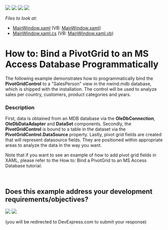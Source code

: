 <!-- default badges list -->
![](https://img.shields.io/endpoint?url=https://codecentral.devexpress.com/api/v1/VersionRange/128578388/10.1.4%2B)
[![](https://img.shields.io/badge/Open_in_DevExpress_Support_Center-FF7200?style=flat-square&logo=DevExpress&logoColor=white)](https://supportcenter.devexpress.com/ticket/details/E2118)
[![](https://img.shields.io/badge/📖_How_to_use_DevExpress_Examples-e9f6fc?style=flat-square)](https://docs.devexpress.com/GeneralInformation/403183)
[![](https://img.shields.io/badge/💬_Leave_Feedback-feecdd?style=flat-square)](#does-this-example-address-your-development-requirementsobjectives)
<!-- default badges end -->
<!-- default file list -->
*Files to look at*:

* [MainWindow.xaml](./CS/HowToBindToMDB/MainWindow.xaml) (VB: [MainWindow.xaml](./VB/HowToBindToMDB/MainWindow.xaml))
* [MainWindow.xaml.cs](./CS/HowToBindToMDB/MainWindow.xaml.cs) (VB: [MainWindow.xaml.vb](./VB/HowToBindToMDB/MainWindow.xaml.vb))
<!-- default file list end -->
# How to: Bind a PivotGrid to an MS Access Database Programmatically


<p>The following example demonstrates how to programmatically bind the <strong>PivotGridControl</strong> to a "SalesPerson" view in the nwind.mdb database, which is shipped with the installation. The control will be used to analyze sales per country, customers, product categories and years.</p>


<h3>Description</h3>

<p>First, data is obtained from an MDB database via the <strong>OleDbConnection</strong>, <strong>OleDbDataAdapter</strong> and <strong>DataSet</strong> components. Secondly, the <strong>PivotGridControl</strong> is bound to a table in the dataset via the <strong>PivotGridControl.DataSource</strong> property. Lastly, pivot grid fields are created that will represent datasource fields. They are positioned within appropriate areas to analyze the data in the way you want.</p><p>Note that if you want to see an example of how to add pivot grid fields in XAML, please refer to the <a data-ticket="E2121">How to: Bind a PivotGrid to an MS Access Database</a> tutorial.</p>

<br/>


<!-- feedback -->
## Does this example address your development requirements/objectives?

[<img src="https://www.devexpress.com/support/examples/i/yes-button.svg"/>](https://www.devexpress.com/support/examples/survey.xml?utm_source=github&utm_campaign=wpf-pivot-grid-connect-to-an-access-database-in-code&~~~was_helpful=yes) [<img src="https://www.devexpress.com/support/examples/i/no-button.svg"/>](https://www.devexpress.com/support/examples/survey.xml?utm_source=github&utm_campaign=wpf-pivot-grid-connect-to-an-access-database-in-code&~~~was_helpful=no)

(you will be redirected to DevExpress.com to submit your response)
<!-- feedback end -->
